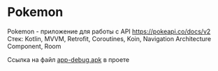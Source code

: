 # Pokemon
Pokemon - приложение для работы с API https://pokeapi.co/docs/v2
Стек: Kotlin, MVVM, Retrofit, Coroutines, Koin, Navigation Architecture Component, Room

Ссылка на файл [app-debug.apk](https://github.com/IgS279/Pokemon/app/build/outputs/apk/debug) в проете